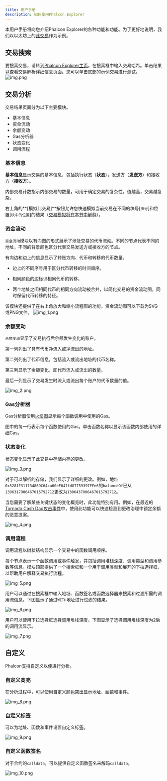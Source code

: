 ```yaml
---
title: 用户手册
description: 如何使用Phalcon Explorer
---
```


本用户手册将向您介绍Phalcon Explorer的各种功能和功能。为了更好地说明，我们以以太坊上的[此交易](https://explorer.phalcon.xyz/tx/eth/0xa03286873c7e17a1b9dcb7546546b599bccb264ba6cb216db5a658c43b7da01e)作为示例。

## 交易搜索

要搜索交易，请转到[Phalcon Explorer主页](https://explorer.phalcon.xyz/)，在搜索框中输入交易哈希。单击结果以查看交易解析详细信息页面。您可以单击底部的示例交易进行测试。
![img.png](images/img.png)

## 交易分析

交易结果页面分为以下主要模块。

- 基本信息
- 资金流动
- 余额变动
- Gas分析器
- 状态变化
- 调用流程

### 基本信息

**基本信息**显示交易的基本信息，包括执行状态（**状态**），发送方（**发送方**）和接收方（**接收方**）。

内部交易计数指示内部交易的数量，可用于确定交易的复杂性。值越高，交易越复杂。

右上角的**[模拟此交易]**按钮允许您快速模拟当前交易在不同的块号[`块号`]和位置[`块中的位置`]的结果（[交易模拟将在本节中解释](https://docs.phalcon.xyz/phalcon-explorer/user-manual#transaction-simulation)）。

### 资金流动
`资金流动`模块以有向图的形式展示了涉及交易的代币流动。不同的节点代表不同的地址，不同的背景颜色区分代表交易发送方或接收方的节点。

有向边和边上的信息显示了转账方向、代币和转移的代币数量。

- 边上的不同序号用于区分代币转移的时间顺序。

- 相同颜色的边标识相同代币的转移，

- 两个地址之间相同代币的相同方向流动被合并，以简化交易的资金流动图，同时保留代币转移的特征。

该模块还提供了在右上角放大和缩小流程图的功能。资金流动图可以下载为SVG或PNG文件。
![img_1.png](images/img_1.png)

### 余额变动
`余额变动`显示了交易执行后余额发生变化的账户。

第一列列出了具有代币净流入或净流出的地址。

第二列列出了代币信息，包括流入或流出地址的代币名称。

第三列显示了余额变化，即代币流入或流出的数量。

最后一列显示了交易发生时流入或流出每个账户的代币数量的值。

![img_2.png](images/img_2.png)

### Gas分析器

Gas分析器使用[火焰图](https://www.brendangregg.com/flamegraphs.html)显示每个函数调用中使用的Gas。

图中的每一行表示每个函数使用的Gas。单击函数名称以显示该函数内部使用的详细Gas。

### 状态变化

状态变化显示了此交易中存储内存的更改。

![img_3.png](images/img_3.png)

对于可以解析的存储，我们显示了详细的更改。例如，地址`0x5281E311734869C64ca60eF047fd87759397EFe6`的`balanceOf`已从`1306317006467015792712`更改为`1306437006467015792712`。

当您需要了解某些关键状态的变化概览时，此功能特别有用。例如，在最近的[Tornado Cash Dao攻击事件](https://explorer.phalcon.xyz/tx/eth/0x3274b6090685b842aca80b304a4dcee0f61ef8b6afee10b7c7533c32fb75486d)中，使用此功能可以快速检测到更改治理中锁定余额的恶意提案。

![img_4.png](images/img_4.png)

### 调用流程

调用流程以树状结构显示一个交易中的函数调用顺序。

每个节点表示一个函数调用或事件触发，并包括调用堆栈深度、调用类型和调用参数等信息。模块顶部提供了一个搜索框和一个用于调用类型和展开的下拉选择框，以帮助用户解释交易执行流程。

![img_5.png](images/img_5.png)

用户可以通过在搜索框中输入地址、函数签名或函数选择器来搜索和过滤所需的调用流信息。下图显示了通过`WETH`地址进行过滤的结果。

![img_6.png](images/img_6.png)

用户可以使用下拉选择框选择调用堆栈深度。下图显示了选择调用堆栈深度为2后的调用流显示。

![img_7.png](images/img_7.png)

## 自定义

Phalcon支持自定义以便进行分析。

### 自定义高亮

在分析过程中，可以使用自定义颜色突出显示地址、函数和事件。

![img_8.png](images/img_8.png)

### 自定义标签

可以为地址、函数和事件设置自定义标签。

![img_9.png](images/img_9.png)

### 自定义函数签名

对于合约的`calldata`，可以提供自定义函数签名来解码`calldata`。

![img_10.png](images/img_10.png)

